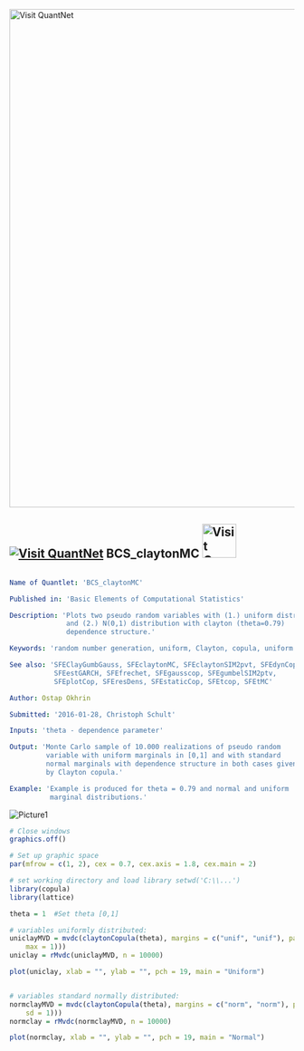 
[<img src="https://github.com/QuantLet/Styleguide-and-FAQ/blob/master/pictures/banner.png" width="880" alt="Visit QuantNet">](http://quantlet.de/index.php?p=info)

## [<img src="https://github.com/QuantLet/Styleguide-and-Validation-procedure/blob/master/pictures/qloqo.png" alt="Visit QuantNet">](http://quantlet.de/) **BCS_claytonMC** [<img src="https://github.com/QuantLet/Styleguide-and-Validation-procedure/blob/master/pictures/QN2.png" width="60" alt="Visit QuantNet 2.0">](http://quantlet.de/d3/ia)

```yaml

Name of Quantlet: 'BCS_claytonMC'

Published in: 'Basic Elements of Computational Statistics'

Description: 'Plots two pseudo random variables with (1.) uniform distribution
              and (2.) N(0,1) distribution with clayton (theta=0.79)
              dependence structure.'

Keywords: 'random number generation, uniform, Clayton, copula, uniform distribution, plot'

See also: 'SFEClayGumbGauss, SFEclaytonMC, SFEclaytonSIM2pvt, SFEdynCop,
           SFEestGARCH, SFEfrechet, SFEgausscop, SFEgumbelSIM2ptv,
           SFEplotCop, SFEresDens, SFEstaticCop, SFEtcop, SFEtMC'

Author: Ostap Okhrin

Submitted: '2016-01-28, Christoph Schult'

Inputs: 'theta - dependence parameter'

Output: 'Monte Carlo sample of 10.000 realizations of pseudo random
         variable with uniform marginals in [0,1] and with standard
         normal marginals with dependence structure in both cases given
         by Clayton copula.'

Example: 'Example is produced for theta = 0.79 and normal and uniform
          marginal distributions.'
```

![Picture1](BCS_claytonMC.png)


```r
# Close windows
graphics.off()

# Set up graphic space
par(mfrow = c(1, 2), cex = 0.7, cex.axis = 1.8, cex.main = 2)

# set working directory and load library setwd('C:\\...')
library(copula)
library(lattice)

theta = 1  #Set theta [0,1]

# variables uniformly distributed:
uniclayMVD = mvdc(claytonCopula(theta), margins = c("unif", "unif"), paramMargins = list(list(min = 0, max = 1), list(min = 0, 
    max = 1)))
uniclay = rMvdc(uniclayMVD, n = 10000)

plot(uniclay, xlab = "", ylab = "", pch = 19, main = "Uniform")


# variables standard normally distributed:
normclayMVD = mvdc(claytonCopula(theta), margins = c("norm", "norm"), paramMargins = list(list(mean = 0, sd = 1), list(mean = 0, 
    sd = 1)))
normclay = rMvdc(normclayMVD, n = 10000)

plot(normclay, xlab = "", ylab = "", pch = 19, main = "Normal")
```

